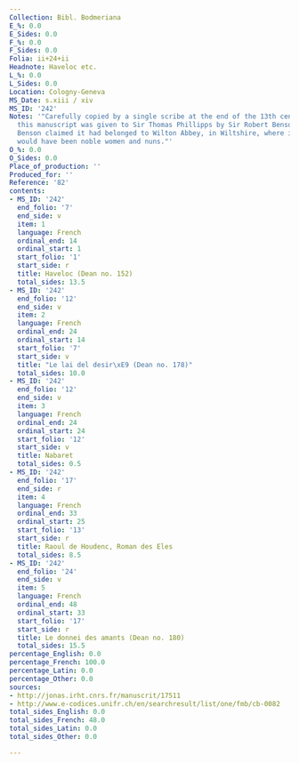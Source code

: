```yaml
---
Collection: Bibl. Bodmeriana
E_%: 0.0
E_Sides: 0.0
F_%: 0.0
F_Sides: 0.0
Folia: ii+24+ii
Headnote: Haveloc etc.
L_%: 0.0
L_Sides: 0.0
Location: Cologny-Geneva
MS_Date: s.xiii / xiv
MS_ID: '242'
Notes: '"Carefully copied by a single scribe at the end of the 13th century in England,
  this manuscript was given to Sir Thomas Phillipps by Sir Robert Benson (1797-1844).
  Benson claimed it had belonged to Wilton Abbey, in Wiltshire, where its readership
  would have been noble women and nuns."'
O_%: 0.0
O_Sides: 0.0
Place_of_production: ''
Produced_for: ''
Reference: '82'
contents:
- MS_ID: '242'
  end_folio: '7'
  end_side: v
  item: 1
  language: French
  ordinal_end: 14
  ordinal_start: 1
  start_folio: '1'
  start_side: r
  title: Haveloc (Dean no. 152)
  total_sides: 13.5
- MS_ID: '242'
  end_folio: '12'
  end_side: v
  item: 2
  language: French
  ordinal_end: 24
  ordinal_start: 14
  start_folio: '7'
  start_side: v
  title: "Le lai del desir\xE9 (Dean no. 178)"
  total_sides: 10.0
- MS_ID: '242'
  end_folio: '12'
  end_side: v
  item: 3
  language: French
  ordinal_end: 24
  ordinal_start: 24
  start_folio: '12'
  start_side: v
  title: Nabaret
  total_sides: 0.5
- MS_ID: '242'
  end_folio: '17'
  end_side: r
  item: 4
  language: French
  ordinal_end: 33
  ordinal_start: 25
  start_folio: '13'
  start_side: r
  title: Raoul de Houdenc, Roman des Eles
  total_sides: 8.5
- MS_ID: '242'
  end_folio: '24'
  end_side: v
  item: 5
  language: French
  ordinal_end: 48
  ordinal_start: 33
  start_folio: '17'
  start_side: r
  title: Le donnei des amants (Dean no. 180)
  total_sides: 15.5
percentage_English: 0.0
percentage_French: 100.0
percentage_Latin: 0.0
percentage_Other: 0.0
sources:
- http://jonas.irht.cnrs.fr/manuscrit/17511
- http://www.e-codices.unifr.ch/en/searchresult/list/one/fmb/cb-0082
total_sides_English: 0.0
total_sides_French: 48.0
total_sides_Latin: 0.0
total_sides_Other: 0.0

---
```

